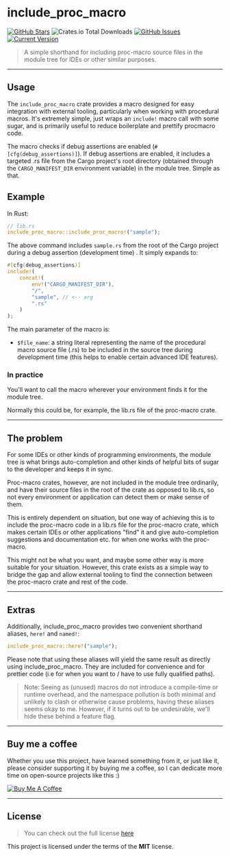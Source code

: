 include_proc_macro
============
[![GitHub Stars](https://img.shields.io/github/stars/orgrinrt/include_proc_macro.svg)](https://github.com/orgrinrt/include_proc_macro/stargazers) 
![Crates.io Total Downloads](https://img.shields.io/crates/d/include_proc_macro)
[![GitHub Issues](https://img.shields.io/github/issues/orgrinrt/include_proc_macro.svg)](https://github.com/orgrinrt/include_proc_macro/issues) 
[![Current Version](https://img.shields.io/badge/version-1.0.0-orange.svg)](https://github.com/orgrinrt/include_proc_macro) 

>A simple shorthand for including proc-macro source files in the module tree for IDEs or other similar purposes.

---

## Usage

The `include_proc_macro` crate provides a macro designed for easy integration with external tooling, particularly 
when working with procedural macros. It's extremely simple, just wraps an `include!` macro call with some sugar, and is 
primarily useful to reduce 
boilerplate 
and prettify 
procmacro code.

The macro checks if debug assertions are enabled (`#[cfg(debug_assertions)]`). If debug assertions are enabled, it 
includes a targeted .rs file from the Cargo project's root directory (obtained through the `CARGO_MANIFEST_DIR` 
environment variable) in the module tree. Simple as that.

## Example

In Rust:
```rust
// lib.rs
include_proc_macro::include_proc_macro!("sample");
```

The above command includes `sample.rs` from the root of the Cargo project during a debug assertion (development time)
. It simply expands to:

```rust
#[cfg(debug_assertions)]
include!(
    concat!(
        env!("CARGO_MANIFEST_DIR"),
        "/",
        "sample", // <-- arg
        ".rs"
    )
);
```

The main parameter of the macro is:

- `$file_name`: a string literal representing the name of the procedural macro source file (.rs) to be included in the source tree during development time (this helps to enable certain advanced IDE features).

### In practice

You'll want to call the macro wherever your environment finds it for the module tree.

Normally this could be, for example, the lib.rs file of the proc-macro crate.

---

## The problem

For some IDEs or other kinds of programming environments, the module tree is what brings auto-completion
and other kinds of helpful bits of sugar to the developer and keeps it in sync.

Proc-macro crates, however, are not included in the module tree ordinarily, and have their source
files in the root of the crate as opposed to lib.rs, so not every environment or application can
detect them or make sense of them.

This is entirely dependent on situation, but one way of achieving this is to include the proc-macro
code in a lib.rs file for the proc-macro crate, which makes certain IDEs or other applications "find" it
and give auto-completion suggestions and documentation etc. for when one works with the proc-macro.

This might not be what you want, and maybe some other way is more suitable for your situation. However,
this crate exists as a simple way to bridge the gap and allow external tooling to find the connection
between the proc-macro crate and rest of the code.



---
## Extras
Additionally, include_proc_macro provides two convenient shorthand aliases, `here!` and `named!`:

```rust 
include_proc_macro::here!("sample"); 
```

Please note that using these aliases will yield the same result as directly using include_proc_macro. They are 
included for convenience and for prettier code (i.e for when you want to / have to use fully qualified paths).

>Note: 
> Seeing as (unused) macros do not introduce a compile-time or runtime overhead, and the namespace pollution 
> is both minimal and unlikely to clash or otherwise cause problems, having these 
> aliases seems okay to me.
However, if it turns out to be undesirable, we'll hide these behind a feature flag.

---

## Buy me a coffee

Whether you use this project, have learned something from it, or just like it, please consider supporting it by buying me a coffee, so I can dedicate more time on open-source projects like this :)

<a href="https://buymeacoffee.com/orgrinrt" target="_blank"><img src="https://www.buymeacoffee.com/assets/img/custom_images/orange_img.png" alt="Buy Me A Coffee" style="height: auto !important;width: auto !important;" ></a>

---

## License
>You can check out the full license [here](https://github.com/orgrinrt/include_proc_macro/blob/master/LICENSE)

This project is licensed under the terms of the **MIT** license.
